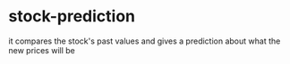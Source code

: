 # stock-prediction
it compares the stock's past values and gives a prediction about what the new prices will be

